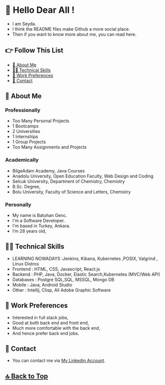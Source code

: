 # 🍄 Hello Dear All !

- I am Seyda. 
- I think the README files make Github a more social place. 
- Then if you want to know more about me, you can read here.

## 👉 Follow This List

- [🍄 About Me](#-about-me)
- [👩‍💻 Technical Skills](#-technical-skills)
- [💼 Work Preferences](#-work-preferences)
- [💬 Contact](#-contact)

## 🍄 About Me 

### Professionally 

- Too Many Personal Projects 
- 1 Bootcamps
- 2 Universities 
- 1 Internships 
- 1 Group Projects 
- Too Many Assignments and Projects 

### Academically 
- BilgeAdam Academy, Java Courses
- Anadolu University, Open Education Faculty, Web Design and Coding
- Selcuk University, Department of Chemistry, Chemistry 
- B.Sc. Degree,
- Bolu University, Faculty of Science and Letters, Chemistry 

### Personally 

- My name is Batuhan Genc. 
- I'm a Software Developer. 
- I'm based in Turkey, Ankara. 
- I’m 28 years old, 

## 👩‍💻 Technical Skills 

- LEARNING NOWADAYS :Jenkins, Kibana, Kubernetes ,POSIX, Valgrind , Linux Distros
- Frontend : HTML, CSS, Javascript, React.js
- Backend : PHP, Java, Docker, Elastic Search,Kubernetes (MVC/Web API)
- Databases : Postgre SQL,SQL, MSSQL, Mongo DB
- Mobile : Java, Android Studio
- Other : Intellij, Clisp, All Adobe Graphic Software

## 💼 Work Preferences 

- Interested in full stack jobs, 
- Good at both back end and front end, 
- Much more comfortable with the back end, 
- And hence prefer back end jobs. 

## 💬 Contact 

- You can contact me via [My Linkedin Account](https://linkedin.com/in/batuhandgenc). 

## [🔝 Back to Top](#-follow-this-list) 
